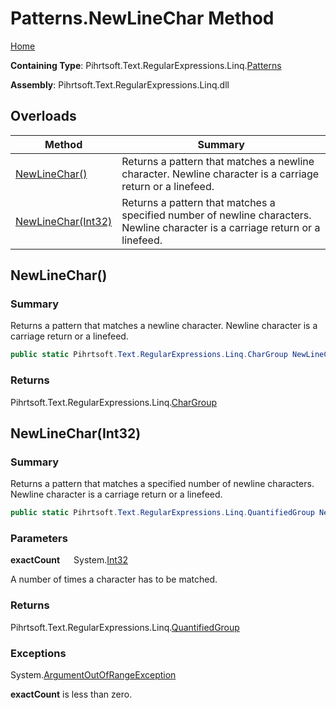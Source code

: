 # Patterns\.NewLineChar Method

[Home](../../../../../../README.md)

**Containing Type**: Pihrtsoft\.Text\.RegularExpressions\.Linq\.[Patterns](../README.md)

**Assembly**: Pihrtsoft\.Text\.RegularExpressions\.Linq\.dll

## Overloads

| Method | Summary |
| ------ | ------- |
| [NewLineChar()](#Pihrtsoft_Text_RegularExpressions_Linq_Patterns_NewLineChar) | Returns a pattern that matches a newline character\. Newline character is a carriage return or a linefeed\. |
| [NewLineChar(Int32)](#Pihrtsoft_Text_RegularExpressions_Linq_Patterns_NewLineChar_System_Int32_) | Returns a pattern that matches a specified number of newline characters\. Newline character is a carriage return or a linefeed\. |

## NewLineChar\(\) <a name="Pihrtsoft_Text_RegularExpressions_Linq_Patterns_NewLineChar"></a>

### Summary

Returns a pattern that matches a newline character\. Newline character is a carriage return or a linefeed\.

```csharp
public static Pihrtsoft.Text.RegularExpressions.Linq.CharGroup NewLineChar()
```

### Returns

Pihrtsoft\.Text\.RegularExpressions\.Linq\.[CharGroup](../../CharGroup/README.md)

## NewLineChar\(Int32\) <a name="Pihrtsoft_Text_RegularExpressions_Linq_Patterns_NewLineChar_System_Int32_"></a>

### Summary

Returns a pattern that matches a specified number of newline characters\. Newline character is a carriage return or a linefeed\.

```csharp
public static Pihrtsoft.Text.RegularExpressions.Linq.QuantifiedGroup NewLineChar(int exactCount)
```

### Parameters

**exactCount** &emsp; System\.[Int32](https://docs.microsoft.com/en-us/dotnet/api/system.int32)

A number of times a character has to be matched\.

### Returns

Pihrtsoft\.Text\.RegularExpressions\.Linq\.[QuantifiedGroup](../../QuantifiedGroup/README.md)

### Exceptions

System\.[ArgumentOutOfRangeException](https://docs.microsoft.com/en-us/dotnet/api/system.argumentoutofrangeexception)

**exactCount** is less than zero\.

